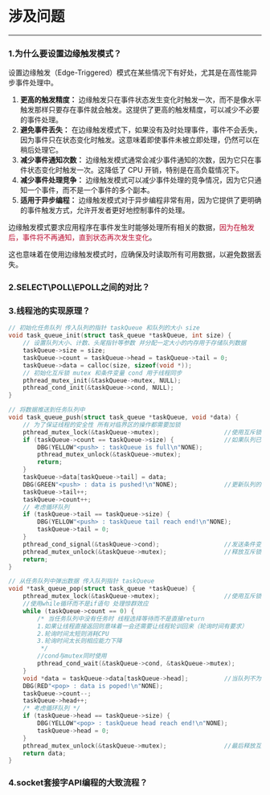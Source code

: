 # 涉及问题

---

### 1.为什么要设置边缘触发模式？

设置边缘触发（Edge-Triggered）模式在某些情况下有好处，尤其是在高性能异步事件处理中。

1. **更高的触发精度：** 边缘触发只在事件状态发生变化时触发一次，而不是像水平触发那样只要存在事件就会触发。这提供了更高的触发精度，可以减少不必要的事件处理。
2. **避免事件丢失：** 在边缘触发模式下，如果没有及时处理事件，事件不会丢失，因为事件只在状态变化时触发。这意味着即使事件未被立即处理，仍然可以在稍后处理它。
3. **减少事件通知次数：** 边缘触发模式通常会减少事件通知的次数，因为它只在事件状态变化时触发一次。这降低了 CPU 开销，特别是在高负载情况下。
4. **减少事件处理竞争：** 边缘触发模式可以减少事件处理的竞争情况，因为它只通知一个事件，而不是一个事件的多个副本。
5. **适用于异步编程：** 边缘触发模式对于异步编程非常有用，因为它提供了更明确的事件触发方式，允许开发者更好地控制事件的处理。

边缘触发模式要求应用程序在事件发生时能够处理所有相关的数据，<font color='#BAOC2F'>因为在触发后，事件将不再通知，直到状态再次发生变化</font>。

这也意味着在使用边缘触发模式时，应确保及时读取所有可用数据，以避免数据丢失。

### 2.SELECT\POLL\EPOLL之间的对比？



















### 3.线程池的实现原理？

```c
// 初始化任务队列 传入队列的指针 taskQueue 和队列的大小 size
void task_queue_init(struct task_queue *taskQueue, int size) {
	// 设置队列大小、计数、头尾指针等参数 并分配一定大小的内存用于存储队列数据
	taskQueue->size = size;
	taskQueue->count = taskQueue->head = taskQueue->tail = 0;
	taskQueue->data = calloc(size, sizeof(void *));
	// 初始化互斥锁 mutex 和条件变量 cond 用于线程同步
	pthread_mutex_init(&taskQueue->mutex, NULL);
	pthread_cond_init(&taskQueue->cond, NULL);
}

// 将数据推送到任务队列中
void task_queue_push(struct task_queue *taskQueue, void *data) {
	// 为了保证线程的安全性 所有对临界区的操作都需要加锁
	pthread_mutex_lock(&taskQueue->mutex);					//使用互斥锁 mutex 来保护对队列的并发访问
	if (taskQueue->count == taskQueue->size) {				//如果队列已满，函数输出调试信息并释放锁，否则将数据存储在队列的尾部
		DBG(YELLOW"<push> : taskQueue is full\n"NONE);
		pthread_mutex_unlock(&taskQueue->mutex);
		return;
	}
	taskQueue->data[taskQueue->tail] = data;
	DBG(GREEN"<push> : data is pushed!\n"NONE);				//更新队列的尾指针、计数，并在必要时考虑循环队列
	taskQueue->tail++;
	taskQueue->count++;
	// 考虑循环队列
	if (taskQueue->tail == taskQueue->size) {
		DBG(YELLOW"<push> : taskQueue tail reach end!\n"NONE);
		taskQueue->tail = 0;
	}
	pthread_cond_signal(&taskQueue->cond);					//发送条件变量信号 以通知可能在等待任务的线程
	pthread_mutex_unlock(&taskQueue->mutex);				//释放互斥锁
	return;
}

// 从任务队列中弹出数据 传入队列指针 taskQueue
void *task_queue_pop(struct task_queue *taskQueue) {
	pthread_mutex_lock(&taskQueue->mutex);					//使用互斥锁 mutex 来保护对队列的并发访问
	//使用while循环而不是if语句 处理惊群效应
	while (taskQueue->count == 0) {
		/* 当任务队列中没有任务时 线程选择等待而不是直接return
		1.如果让线程直接返回则意味着一会还需要让线程轮训回来（轮询时间有要求）
		2.轮询时间太短则消耗CPU
		3.轮询时间太长则相应能力下降
		 */
		//cond与mutex同时使用
		pthread_cond_wait(&taskQueue->cond, &taskQueue->mutex);
	}
	void *data = taskQueue->data[taskQueue->head];			//当队列不为空时，从队列的头部获取数据，更新队列头指针、计数，并在必要时考虑循环队列
	DBG(RED"<pop> : data is poped!\n"NONE);
	taskQueue->count--;
	taskQueue->head++;
	/* 考虑循环队列 */
	if (taskQueue->head == taskQueue->size) {
		DBG(YELLOW"<pop> : taskQueue head reach end!\n"NONE);
		taskQueue->head = 0;
	}
	pthread_mutex_unlock(&taskQueue->mutex);				//最后释放互斥锁，并返回弹出的数据指针
	return data;
}
```



### 4.socket套接字API编程的大致流程？














